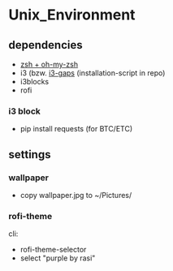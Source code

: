 # Unix_Environment
## dependencies
* [zsh + oh-my-zsh](https://github.com/robbyrussell/oh-my-zsh)
* i3 (bzw. [i3-gaps](https://github.com/Airblader/i3) (installation-script in repo)
* i3blocks
* rofi

### i3 block 
* pip install requests (for BTC/ETC)


## settings
### wallpaper
* copy wallpaper.jpg to ~/Pictures/
### rofi-theme
cli:
* rofi-theme-selector
* select "purple by rasi"


